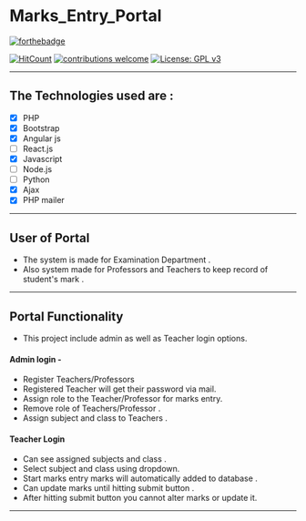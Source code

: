 # Marks_Entry_Portal

[![forthebadge](https://forthebadge.com/images/badges/you-didnt-ask-for-this.svg)](https://forthebadge.com)

[![HitCount](http://hits.dwyl.com/NarutoOp/Marks_Entry_Portal.svg)](http://hits.dwyl.com/NarutoOp/Marks_Entry_Portal) [![contributions welcome](https://img.shields.io/badge/contributions-welcome-brightgreen.svg?style=flat)](https://github.com/NarutoOp) [![License: GPL v3](https://img.shields.io/badge/License-GPLv3-blue.svg)](https://www.gnu.org/licenses/gpl-3.0)

---

## The Technologies used are :


- [x] PHP
- [x] Bootstrap
- [x] Angular js
- [ ] React.js
- [x] Javascript
- [ ] Node.js
- [ ] Python
- [x] Ajax
- [x] PHP mailer

---

## User of Portal

 - The system is made for Examination Department . 
 - Also system made for Professors and Teachers to keep record of student's mark .
 
---

## Portal Functionality

- This project include admin as well as Teacher login options.

#### Admin login -
- Register Teachers/Professors
- Registered Teacher will get their password via mail.
- Assign role to the Teacher/Professor for marks entry.
- Remove role of Teachers/Professor .
- Assign subject and class to Teachers .

#### Teacher Login
- Can see assigned subjects and class .
- Select subject and class using dropdown.
- Start marks entry marks will automatically added to database .
- Can update marks until hitting submit button .
- After hitting submit button you cannot alter marks or update it.

---
